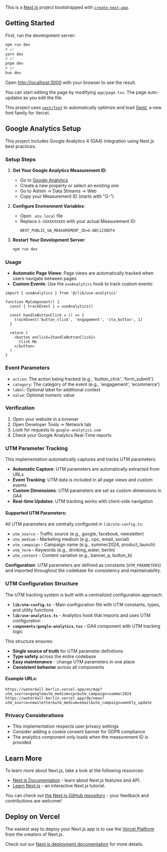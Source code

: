 This is a [Next.js](https://nextjs.org) project bootstrapped with [`create-next-app`](https://nextjs.org/docs/app/api-reference/cli/create-next-app).

## Getting Started

First, run the development server:

```bash
npm run dev
# or
yarn dev
# or
pnpm dev
# or
bun dev
```

Open [http://localhost:3000](http://localhost:3000) with your browser to see the result.

You can start editing the page by modifying `app/page.tsx`. The page auto-updates as you edit the file.

This project uses [`next/font`](https://nextjs.org/docs/app/building-your-application/optimizing/fonts) to automatically optimize and load [Geist](https://vercel.com/font), a new font family for Vercel.

## Google Analytics Setup

This project includes Google Analytics 4 (GA4) integration using Next.js best practices.

### Setup Steps

1. **Get Your Google Analytics Measurement ID**:
   - Go to [Google Analytics](https://analytics.google.com/)
   - Create a new property or select an existing one
   - Go to Admin → Data Streams → Web
   - Copy your Measurement ID (starts with "G-")

2. **Configure Environment Variables**:
   - Open `.env.local` file
   - Replace `G-XXXXXXXXXX` with your actual Measurement ID:
     ```
     NEXT_PUBLIC_GA_MEASUREMENT_ID=G-ABC123DEF4
     ```

3. **Restart Your Development Server**:
   ```bash
   npm run dev
   ```

### Usage

- **Automatic Page Views**: Page views are automatically tracked when users navigate between pages
- **Custom Events**: Use the `useAnalytics` hook to track custom events:

```tsx
import { useAnalytics } from '@/lib/use-analytics'

function MyComponent() {
  const { trackEvent } = useAnalytics()

  const handleButtonClick = () => {
    trackEvent('button_click', 'engagement', 'cta_button', 1)
  }

  return (
    <button onClick={handleButtonClick}>
      Click Me
    </button>
  )
}
```

### Event Parameters
- `action`: The action being tracked (e.g., 'button_click', 'form_submit')
- `category`: The category of the event (e.g., 'engagement', 'ecommerce')
- `label`: Optional label for additional context
- `value`: Optional numeric value

### Verification
1. Open your website in a browser
2. Open Developer Tools → Network tab
3. Look for requests to `google-analytics.com`
4. Check your Google Analytics Real-Time reports

### UTM Parameter Tracking

This implementation automatically captures and tracks UTM parameters:

- **Automatic Capture**: UTM parameters are automatically extracted from URLs
- **Event Tracking**: UTM data is included in all page views and custom events
- **Custom Dimensions**: UTM parameters are set as custom dimensions in GA4
- **Real-time Updates**: UTM tracking works with client-side navigation

#### Supported UTM Parameters:
All UTM parameters are centrally configured in `lib/utm-config.ts`:

- `utm_source` - Traffic source (e.g., google, facebook, newsletter)
- `utm_medium` - Marketing medium (e.g., cpc, email, social)
- `utm_campaign` - Campaign name (e.g., summer2024, product_launch)
- `utm_term` - Keywords (e.g., drinking_water, berlin)
- `utm_content` - Content variation (e.g., banner_a, button_b)

**Configuration**: UTM parameters are defined as constants (`UTM_PARAMETERS`) and imported throughout the codebase for consistency and maintainability.

### UTM Configuration Structure

The UTM tracking system is built with a centralized configuration approach:

- **`lib/utm-config.ts`** - Main configuration file with UTM constants, types, and utility functions
- **`lib/use-analytics.ts`** - Analytics hook that imports and uses UTM configuration
- **`components/google-analytics.tsx`** - GA4 component with UTM tracking logic

This structure ensures:
- **Single source of truth** for UTM parameter definitions
- **Type safety** across the entire codebase
- **Easy maintenance** - change UTM parameters in one place
- **Consistent behavior** across all components

#### Example URLs:
```
https://water4all-berlin.vercel.app/en/map?utm_source=google&utm_medium=cpc&utm_campaign=summer2024
https://water4all-berlin.vercel.app/de/news?utm_source=newsletter&utm_medium=email&utm_campaign=weekly_update
```

### Privacy Considerations
- This implementation respects user privacy settings
- Consider adding a cookie consent banner for GDPR compliance
- The analytics component only loads when the measurement ID is provided

## Learn More

To learn more about Next.js, take a look at the following resources:

- [Next.js Documentation](https://nextjs.org/docs) - learn about Next.js features and API.
- [Learn Next.js](https://nextjs.org/learn) - an interactive Next.js tutorial.

You can check out [the Next.js GitHub repository](https://github.com/vercel/next.js) - your feedback and contributions are welcome!

## Deploy on Vercel

The easiest way to deploy your Next.js app is to use the [Vercel Platform](https://vercel.com/new?utm_medium=default-template&filter=next.js&utm_source=create-next-app&utm_campaign=create-next-app-readme) from the creators of Next.js.

Check out our [Next.js deployment documentation](https://nextjs.org/docs/app/building-your-application/deploying) for more details.
